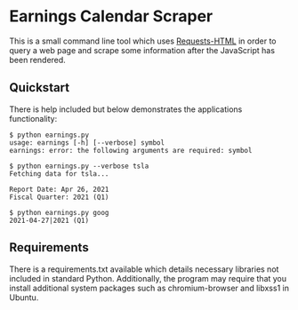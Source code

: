# Earnings Calendar Scraper

This is a small command line tool which uses [Requests-HTML](https://docs.python-requests.org/projects/requests-html/) in order to query a web page and scrape some information after the JavaScript has been rendered.

## Quickstart

There is help included but below demonstrates the applications functionality:

``` shell
$ python earnings.py
usage: earnings [-h] [--verbose] symbol
earnings: error: the following arguments are required: symbol

$ python earnings.py --verbose tsla
Fetching data for tsla...

Report Date: Apr 26, 2021
Fiscal Quarter: 2021 (Q1)

$ python earnings.py goog
2021-04-27|2021 (Q1)
```

## Requirements

There is a requirements.txt available which details necessary libraries not included in standard Python.  Additionally, the program may require that you install additional system packages such as chromium-browser and libxss1 in Ubuntu.
